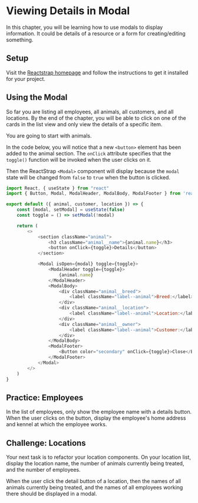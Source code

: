 # Viewing Details in Modal

In this chapter, you will be learning how to use modals to display information. It could be details of a resource or a form for creating/editing something.

## Setup

Visit the [Reactstrap homepage](https://reactstrap.github.io/) and follow the instructions to get it installed for your project.

## Using the Modal

So far you are listing all employees, all animals, all customers, and all locations. By the end of the chapter, you will be able to click on one of the cards in the list view and only view the details of a specific item.

You are going to start with animals.

In the code below, you will notice that a new `<button>` element has been added to the animal section. The `onClick` attribute specifies that the `toggle()` function will be invoked when the user clicks on it.

Then the ReactStrap `<Modal>` component will display because the `modal` state will be changed from `false` to `true` when the button is clicked.

```js
import React, { useState } from "react"
import { Button, Modal, ModalHeader, ModalBody, ModalFooter } from 'reactstrap'

export default ({ animal, customer, location }) => {
    const [modal, setModal] = useState(false)
    const toggle = () => setModal(!modal)

    return (
        <>
            <section className="animal">
                <h3 className="animal__name">{animal.name}</h3>
                <button onClick={toggle}>Details</button>
            </section>

            <Modal isOpen={modal} toggle={toggle}>
                <ModalHeader toggle={toggle}>
                    {animal.name}
                </ModalHeader>
                <ModalBody>
                    <div className="animal__breed">
                        <label className="label--animal">Breed:</label> {animal.breed}
                    </div>
                    <div className="animal__location">
                        <label className="label--animal">Location:</label> {location.name}
                    </div>
                    <div className="animal__owner">
                        <label className="label--animal">Customer:</label> {customer.name}
                    </div>
                </ModalBody>
                <ModalFooter>
                    <Button color="secondary" onClick={toggle}>Close</Button>
                </ModalFooter>
            </Modal>
        </>
    )
}
```

## Practice: Employees

In the list of employees, only show the employee name with a details button. When the user clicks on the button, display the employee's home address and kennel at which the employee works.

## Challenge: Locations

Your next task is to refactor your location components. On your location list, display the location name, the number of animals currently being treated, and the number of employees.

When the user click the detail button of a location, then the names of all animals currently being treated, and the names of all employees working there should be displayed in a modal.

